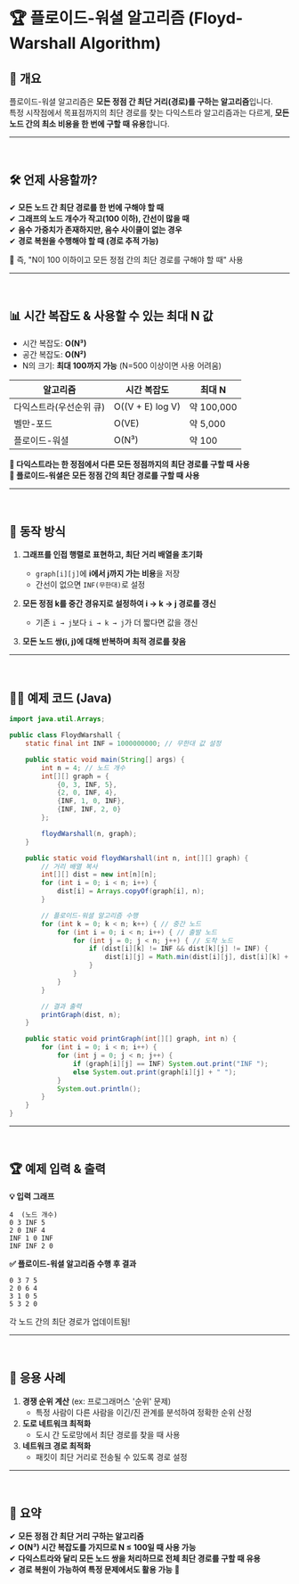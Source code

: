 # 🏆 플로이드-워셜 알고리즘 (Floyd-Warshall Algorithm)

## 📌 개요
플로이드-워셜 알고리즘은 **모든 정점 간 최단 거리(경로)를 구하는 알고리즘**입니다.  
특정 시작점에서 목표점까지의 최단 경로를 찾는 다익스트라 알고리즘과는 다르게, **모든 노드 간의 최소 비용을 한 번에 구할 때 유용**합니다.

---
<br>

## 🛠️ 언제 사용할까?
✔ **모든 노드 간 최단 경로를 한 번에 구해야 할 때**  
✔ **그래프의 노드 개수가 작고(100 이하), 간선이 많을 때**  
✔ **음수 가중치가 존재하지만, 음수 사이클이 없는 경우**  
✔ **경로 복원을 수행해야 할 때 (경로 추적 가능)** 

📌 즉, "N이 100 이하이고 모든 정점 간의 최단 경로를 구해야 할 때" 사용

---
<br>

## 📊 시간 복잡도 & 사용할 수 있는 최대 N 값
- 시간 복잡도: **O(N³)**
- 공간 복잡도: **O(N²)**
- N의 크기: **최대 100까지 가능** (N=500 이상이면 사용 어려움)

| 알고리즘 | 시간 복잡도 | 최대 N |
|----------|------------|--------|
| 다익스트라(우선순위 큐) | O((V + E) log V) | 약 100,000 |
| 벨만-포드 | O(VE) | 약 5,000 |
| 플로이드-워셜 | O(N³) | 약 100 |

**🔹 다익스트라는 한 정점에서 다른 모든 정점까지의 최단 경로를 구할 때 사용**  
**🔹 플로이드-워셜은 모든 정점 간의 최단 경로를 구할 때 사용**  

---
<br>

## 🔎 동작 방식
1. **그래프를 인접 행렬로 표현하고, 최단 거리 배열을 초기화**
   - `graph[i][j]`에 **i에서 j까지 가는 비용**을 저장
   - 간선이 없으면 `INF(무한대)`로 설정

2. **모든 정점 k를 중간 경유지로 설정하여 i → k → j 경로를 갱신**
   - 기존 `i → j`보다 `i → k → j`가 더 짧다면 값을 갱신

3. **모든 노드 쌍(i, j)에 대해 반복하며 최적 경로를 찾음**

---
<br>

## 🧑‍💻 예제 코드 (Java)
```java
import java.util.Arrays;

public class FloydWarshall {
    static final int INF = 1000000000; // 무한대 값 설정

    public static void main(String[] args) {
        int n = 4; // 노드 개수
        int[][] graph = {
            {0, 3, INF, 5},
            {2, 0, INF, 4},
            {INF, 1, 0, INF},
            {INF, INF, 2, 0}
        };

        floydWarshall(n, graph);
    }

    public static void floydWarshall(int n, int[][] graph) {
        // 거리 배열 복사
        int[][] dist = new int[n][n];
        for (int i = 0; i < n; i++) {
            dist[i] = Arrays.copyOf(graph[i], n);
        }

        // 플로이드-워셜 알고리즘 수행
        for (int k = 0; k < n; k++) { // 중간 노드
            for (int i = 0; i < n; i++) { // 출발 노드
                for (int j = 0; j < n; j++) { // 도착 노드
                    if (dist[i][k] != INF && dist[k][j] != INF) {
                        dist[i][j] = Math.min(dist[i][j], dist[i][k] + dist[k][j]);
                    }
                }
            }
        }

        // 결과 출력
        printGraph(dist, n);
    }

    public static void printGraph(int[][] graph, int n) {
        for (int i = 0; i < n; i++) {
            for (int j = 0; j < n; j++) {
                if (graph[i][j] == INF) System.out.print("INF ");
                else System.out.print(graph[i][j] + " ");
            }
            System.out.println();
        }
    }
}
```

---
<br>

## 🏆 예제 입력 & 출력
**💡 입력 그래프**  
```plaintext
4  (노드 개수)
0 3 INF 5
2 0 INF 4
INF 1 0 INF
INF INF 2 0
```

**✅ 플로이드-워셜 알고리즘 수행 후 결과**
```plaintext
0 3 7 5
2 0 6 4
3 1 0 5
5 3 2 0
```
각 노드 간의 최단 경로가 업데이트됨!

---
<br>

## 🏅 응용 사례
1. **경쟁 순위 계산** (ex: 프로그래머스 '순위' 문제)
   - 특정 사람이 다른 사람을 이긴/진 관계를 분석하여 정확한 순위 산정  
2. **도로 네트워크 최적화**
   - 도시 간 도로망에서 최단 경로를 찾을 때 사용  
3. **네트워크 경로 최적화**
   - 패킷이 최단 거리로 전송될 수 있도록 경로 설정  

---
<br>

## 🎯 요약
✔ **모든 정점 간 최단 거리 구하는 알고리즘**  
✔ **O(N³) 시간 복잡도를 가지므로 N ≤ 100일 때 사용 가능**  
✔ **다익스트라와 달리 모든 노드 쌍을 처리하므로 전체 최단 경로를 구할 때 유용**  
✔ **경로 복원이 가능하여 특정 문제에서도 활용 가능** 🚀
